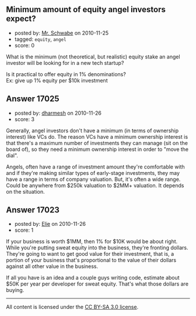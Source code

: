 ## Minimum amount of equity angel investors expect?

- posted by: [Mr. Schwabe](https://stackexchange.com/users/-1/5593-mr-schwabe) on 2010-11-25
- tagged: `equity`, `angel`
- score: 0

What is the minimum (not theoretical, but realistic) equity stake an angel investor will be looking for in a new tech startup?   

Is it practical to offer equity in 1% denominations?  
Ex: give up 1% equity per $10k investment


## Answer 17025

- posted by: [dharmesh](https://stackexchange.com/users/-1/4-dharmesh) on 2010-11-26
- score: 3

Generally, angel investors don't have a minimum (in terms of ownership interest) like VCs do.  The reason VCs have a minimum ownership interest is that there's a maximum number of investments they can manage (sit on the board of), so they need a minimum ownership interest in order to "move the dial".  

Angels, often have a range of investment amount they're comfortable with and if they're making similar types of early-stage investments, they may have a range in terms of company valuation.  But, it's often a wide range.  Could be anywhere from $250k valuation to $2MM+ valuation.  It depends on the situation.




## Answer 17023

- posted by: [Elie](https://stackexchange.com/users/-1/1752-elie) on 2010-11-26
- score: 1

If your business is worth $1MM, then 1% for $10K would be about right. While you're putting sweat equity into the business, they're fronting dollars. They're going to want to get good value for their investment, that is, a portion of your business that's proportional to the value of their dollars against all other value in the business.

If all you have is an idea and a couple guys writing code, estimate about $50K per year per developer for sweat equity. That's what those dollars are buying.



---

All content is licensed under the [CC BY-SA 3.0 license](https://creativecommons.org/licenses/by-sa/3.0/).

